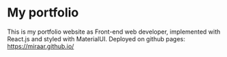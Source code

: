 # My portfolio
This is my portfolio website as Front-end web developer, implemented with React.js and styled with MaterialUI.
Deployed on github pages: https://miraar.github.io/
